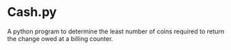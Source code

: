# Cash.py #

A python program to determine the least number of coins required to return the change owed at a billing counter.
